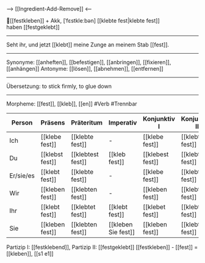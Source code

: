 --> [[Ingredient-Add-Remove]] <--

📌[[festkleben]] + Akk, [ˈfɛstkleːbən]
[[klebte fest|klebte fest]]  
haben [[festgeklebt]]

---

Seht ihr, und jetzt [[klebt]] meine Zunge an meinem Stab [[fest]].

---

Synonyme: [[anheften]], [[befestigen]], [[anbringen]], [[fixieren]], [[anhängen]]
Antonyme: [[lösen]], [[abnehmen]], [[entfernen]]

---

Übersetzung: to stick firmly, to glue down

---

Morpheme: [[fest]], [[kleb]], [[en]]
#Verb #Trennbar

| Person    | Präsens         | Präteritum        | Imperativ           | Konjunktiv I     | Konjunktiv II     |
| --------- | --------------- | ----------------- | ------------------- | ---------------- | ----------------- |
| Ich       | [[klebe fest]]  | [[klebte fest]]   | -                   | [[klebe fest]]   | [[klebte fest]]   |
| Du        | [[klebst fest]] | [[klebtest fest]] | [[kleb fest]]       | [[klebest fest]] | [[klebtest fest]] |
| Er/sie/es | [[klebt fest]]  | [[klebte fest]]   | -                   | [[klebe fest]]   | [[klebte fest]]   |
| Wir       | [[kleben fest]] | [[klebten fest]]  | -                   | [[kleben fest]]  | [[klebten fest]]  |
| Ihr       | [[klebt fest]]  | [[klebtet fest]]  | [[klebt fest]]      | [[klebet fest]]  | [[klebtet fest]]  |
| Sie       | [[kleben fest]] | [[klebten fest]]  | [[kleben Sie fest]] | [[kleben fest]]  | [[klebten fest]]  |

Partizip I: [[festklebend]], Partizip II: [[festgeklebt]]
[[festkleben]] - [[fest]] = [[kleben]], [[s1 e1]]
